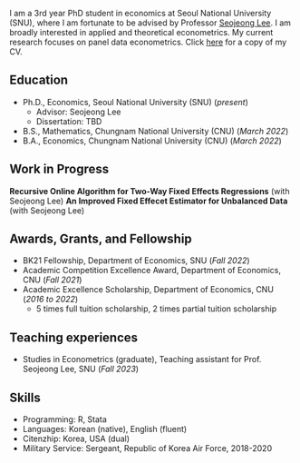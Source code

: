 
I am a 3rd year PhD student in economics at Seoul National University (SNU), where I am fortunate to be advised by Professor [Seojeong Lee](https://sites.google.com/site/misspecifiedjay/). I am broadly interested in applied and theoretical econometrics. My current research focuses on panel data econometrics. Click [here](https://drive.google.com/file/d/1mW8LhcVXJN9eTdiTD0RrNG0P0bU45kY1/view?usp=share_link) for a copy of my CV.

## Education
- Ph.D., Economics, Seoul National University (SNU) (_present_)
  - Advisor: Seojeong Lee
  - Dissertation: TBD   								       		
- B.S., Mathematics, Chungnam National University (CNU) (_March 2022_)
- B.A., Economics, Chungnam National University (CNU) (_March 2022_)
  
## Work in Progress
**Recursive Online Algorithm for Two-Way Fixed Effects Regressions** (with Seojeong Lee)
**An Improved Fixed Effecet Estimator for Unbalanced Data** (with Seojeong Lee)

## Awards, Grants, and Fellowship
- BK21 Fellowship, Department of Economics, SNU (_Fall 2022_)
- Academic Competition Excellence Award, Department of Economics, CNU (_Fall 2021_)
- Academic Excellence Scholarship, Department of Economics, CNU (_2016 to 2022_)
  - 5 times full tuition scholarship, 2 times partial tuition scholarship
 
## Teaching experiences
- Studies in Econometrics (graduate), Teaching assistant for Prof. Seojeong Lee, SNU (_Fall 2023_)

## Skills
-  Programming: R, Stata
-  Languages: Korean (native), English (fluent)
-  Citenzhip: Korea, USA (dual)
-  Military Service: Sergeant, Republic of Korea Air Force, 2018-2020 
